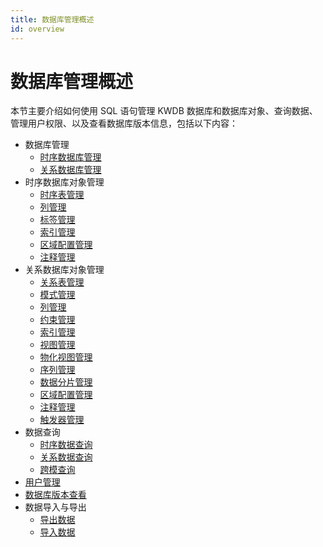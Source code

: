 ```yaml
---
title: 数据库管理概述
id: overview
---
```


# 数据库管理概述

本节主要介绍如何使用 SQL 语句管理 KWDB 数据库和数据库对象、查询数据、管理用户权限、以及查看数据库版本信息，包括以下内容：

- 数据库管理
  - [时序数据库管理](./db-mgmt/db-mgmt-ts.md)
  - [关系数据库管理](./db-mgmt/db-mgmt-relational.md)
- 时序数据库对象管理
  - [时序表管理](./db-object-mgmt/ts-db/table-mgmt-ts.md)
  - [列管理](./db-object-mgmt/ts-db/column-mgmt-ts.md)
  - [标签管理](./db-object-mgmt/ts-db/label-mgmt-ts.md)
  - [索引管理](./db-object-mgmt/ts-db/index-mgmt-ts.md)
  - [区域配置管理](./db-object-mgmt/ts-db/zone-mgmt-ts.md)
  - [注释管理](./db-object-mgmt/ts-db/comment-mgmt-ts.md)
- 关系数据库对象管理
  - [关系表管理](./db-object-mgmt/relational-db/table-mgmt-relational.md)
  - [模式管理](./db-object-mgmt/relational-db/schema-mgmt-relational.md)
  - [列管理](./db-object-mgmt/relational-db/column-mgmt-relational.md)
  - [约束管理](./db-object-mgmt/relational-db/constraint-mgmt-relational.md)
  - [索引管理](./db-object-mgmt/relational-db/index-mgmt-relational.md)
  - [视图管理](./db-object-mgmt/relational-db/view-mgmt-relational.md)
  - [物化视图管理](./db-object-mgmt/relational-db/materialized-view-mgmt-relational.md)
  - [序列管理](./db-object-mgmt/relational-db/sequence-mgmt-relational.md)
  - [数据分片管理](./db-object-mgmt/relational-db/range-mgmt-relational.md)
  - [区域配置管理](./db-object-mgmt/relational-db/zone-mgmt-relational.md)
  - [注释管理](./db-object-mgmt/relational-db/comment-mgmt-relational.md)
  - [触发器管理](./db-object-mgmt/relational-db/trigger-relational.md)
- 数据查询
  - [时序数据查询](./data-query/ts-data-query.md)
  - [关系数据查询](./data-query/relational-data-query.md)
  - [跨模查询](./data-query/data-query.md)
- [用户管理](./user-mgmt.md)
- [数据库版本查看](./check-db-version.md)
- 数据导入与导出
  - [导出数据](./import-export-data/export-data.md)
  - [导入数据](./import-export-data/import-data.md)
